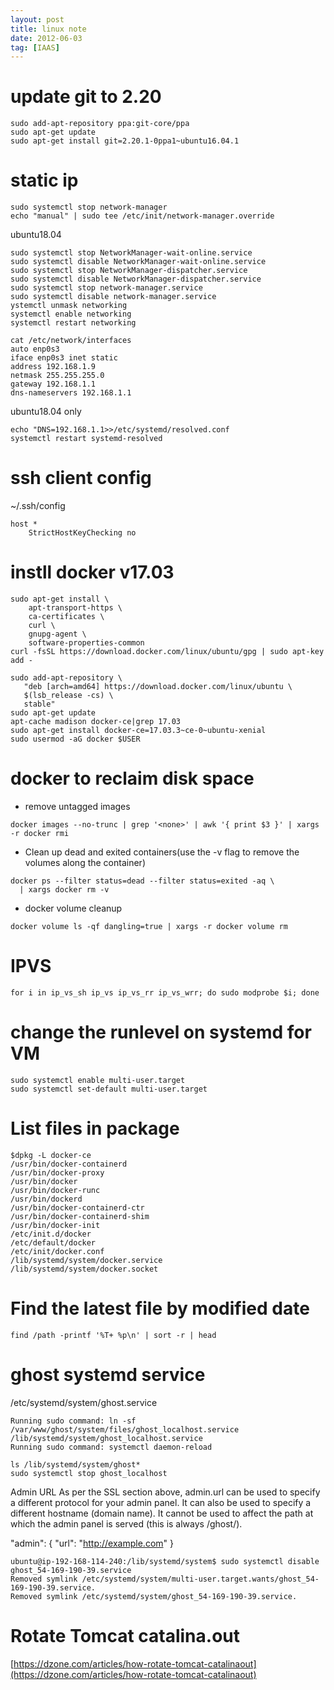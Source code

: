 ```yaml
---
layout: post
title: linux note
date: 2012-06-03
tag: [IAAS]
---
```


# update git to 2.20


```
sudo add-apt-repository ppa:git-core/ppa
sudo apt-get update
sudo apt-get install git=2.20.1-0ppa1~ubuntu16.04.1
```

# static ip
```
sudo systemctl stop network-manager
echo "manual" | sudo tee /etc/init/network-manager.override
```
ubuntu18.04
```
sudo systemctl stop NetworkManager-wait-online.service
sudo systemctl disable NetworkManager-wait-online.service
sudo systemctl stop NetworkManager-dispatcher.service
sudo systemctl disable NetworkManager-dispatcher.service
sudo systemctl stop network-manager.service
sudo systemctl disable network-manager.service
ystemctl unmask networking
systemctl enable networking
systemctl restart networking
```

```
cat /etc/network/interfaces
auto enp0s3
iface enp0s3 inet static
address 192.168.1.9
netmask 255.255.255.0
gateway 192.168.1.1
dns-nameservers 192.168.1.1
```
ubuntu18.04 only
```
echo "DNS=192.168.1.1>>/etc/systemd/resolved.conf
systemctl restart systemd-resolved
```

# ssh client config
~/.ssh/config
```
host *
    StrictHostKeyChecking no
```



# instll docker v17.03
```
sudo apt-get install \
    apt-transport-https \
    ca-certificates \
    curl \
    gnupg-agent \
    software-properties-common
curl -fsSL https://download.docker.com/linux/ubuntu/gpg | sudo apt-key add -

sudo add-apt-repository \
   "deb [arch=amd64] https://download.docker.com/linux/ubuntu \
   $(lsb_release -cs) \
   stable"
sudo apt-get update   
apt-cache madison docker-ce|grep 17.03
sudo apt-get install docker-ce=17.03.3~ce-0~ubuntu-xenial
sudo usermod -aG docker $USER
```

#  docker to reclaim disk space
* remove untagged images
```
docker images --no-trunc | grep '<none>' | awk '{ print $3 }' | xargs -r docker rmi
```
* Clean up dead and exited containers(use the -v flag to remove the volumes along the container)
```
docker ps --filter status=dead --filter status=exited -aq \
  | xargs docker rm -v
```

* docker volume cleanup
```
docker volume ls -qf dangling=true | xargs -r docker volume rm
```

# IPVS
```
for i in ip_vs_sh ip_vs ip_vs_rr ip_vs_wrr; do sudo modprobe $i; done
```
    

# change the runlevel on systemd for VM

```
sudo systemctl enable multi-user.target
sudo systemctl set-default multi-user.target
```


# List files in package
```
$dpkg -L docker-ce
/usr/bin/docker-containerd
/usr/bin/docker-proxy
/usr/bin/docker
/usr/bin/docker-runc
/usr/bin/dockerd
/usr/bin/docker-containerd-ctr
/usr/bin/docker-containerd-shim
/usr/bin/docker-init
/etc/init.d/docker
/etc/default/docker
/etc/init/docker.conf
/lib/systemd/system/docker.service
/lib/systemd/system/docker.socket
```



# Find the latest file by modified date

    find /path -printf '%T+ %p\n' | sort -r | head

# ghost systemd service

/etc/systemd/system/ghost.service
```
Running sudo command: ln -sf /var/www/ghost/system/files/ghost_localhost.service /lib/systemd/system/ghost_localhost.service
Running sudo command: systemctl daemon-reload

```

```
ls /lib/systemd/system/ghost*
sudo systemctl stop ghost_localhost
```

Admin URL
As per the SSL section above, admin.url can be used to specify a different protocol for your admin panel. It can also be used to specify a different hostname (domain name). It cannot be used to affect the path at which the admin panel is served (this is always /ghost/).

"admin": {
  "url": "http://example.com"
}


```
ubuntu@ip-192-168-114-240:/lib/systemd/system$ sudo systemctl disable ghost_54-169-190-39.service
Removed symlink /etc/systemd/system/multi-user.target.wants/ghost_54-169-190-39.service.
Removed symlink /etc/systemd/system/ghost_54-169-190-39.service.
```

# Rotate Tomcat catalina.out

[https://dzone.com/articles/how-rotate-tomcat-catalinaout](https://dzone.com/articles/how-rotate-tomcat-catalinaout)
